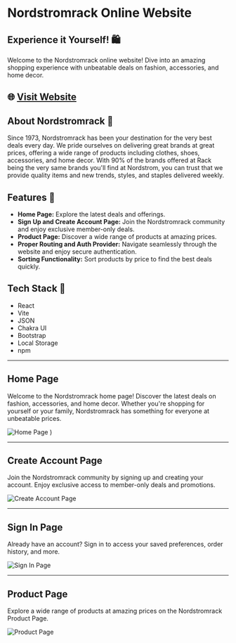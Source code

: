 # Nordstromrack Online Website

## Experience it Yourself! 🛍️

Welcome to the Nordstromrack online website! Dive into an amazing shopping experience with unbeatable deals on fashion, accessories, and home decor.
## 🌐 [Visit Website](https://nordstromrack-clone-project.netlify.app)

## About Nordstromrack 🛒

Since 1973, Nordstromrack has been your destination for the very best deals every day. We pride ourselves on delivering great brands at great prices, offering a wide range of products including clothes, shoes, accessories, and home decor. With 90% of the brands offered at Rack being the very same brands you'll find at Nordstrom, you can trust that we provide quality items and new trends, styles, and staples delivered weekly.

## Features 🌟

- **Home Page:** Explore the latest deals and offerings.
- **Sign Up and Create Account Page:** Join the Nordstromrack community and enjoy exclusive member-only deals.
- **Product Page:** Discover a wide range of products at amazing prices.
- **Proper Routing and Auth Provider:** Navigate seamlessly through the website and enjoy secure authentication.
- **Sorting Functionality:** Sort products by price to find the best deals quickly.

## Tech Stack 🚀

- React
- Vite
- JSON
- Chakra UI
- Bootstrap
- Local Storage
- npm

---

## Home Page

Welcome to the Nordstromrack home page! Discover the latest deals on fashion, accessories, and home decor. Whether you're shopping for yourself or your family, Nordstromrack has something for everyone at unbeatable prices.

![Home Page](![image](https://github.com/mradulgarg/nordstromrack-clone/assets/81671161/89b36492-a5fd-4b53-967e-8a64b1b4c577)
)
)

---

## Create Account Page

Join the Nordstromrack community by signing up and creating your account. Enjoy exclusive access to member-only deals and promotions.

![Create Account Page](![image](https://github.com/mradulgarg/nordstromrack-clone/assets/81671161/68f5b887-e41d-4da7-9221-9b7590ba0f28)
)

---

## Sign In Page

Already have an account? Sign in to access your saved preferences, order history, and more.

![Sign In Page](![image](https://github.com/mradulgarg/nordstromrack-clone/assets/81671161/423366c1-f461-4091-bf3f-aff10a65f0a3)
)

---

## Product Page

Explore a wide range of products at amazing prices on the Nordstromrack Product Page.

![Product Page](![image](https://github.com/mradulgarg/nordstromrack-clone/assets/81671161/121de672-eab6-4059-baf3-4810748cc691)
)
